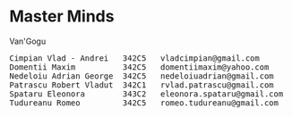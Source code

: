 # Master Minds
Van'Gogu

<pre>
Cimpian Vlad - Andrei   342C5   vladcimpian@gmail.com
Domentii Maxim          342C5   domentiimaxim@yahoo.com
Nedeloiu Adrian George  342C5   nedeloiuadrian@gmail.com
Patrascu Robert Vladut  342C1   rvlad.patrascu@gmail.com
Spataru Eleonora        343C2   eleonora.spataru@gmail.com
Tudureanu Romeo         342C5   romeo.tudureanu@gmail.com
</pre>
